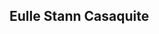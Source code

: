 ## Eulle Stann Casaquite

<!--
**eulleC/eulleC** is a ✨ _special_ ✨ repository because its `README.md` (this file) appears on your GitHub profile.

### Student 

